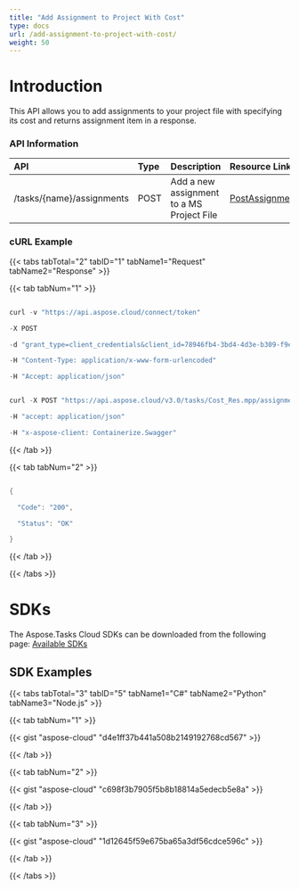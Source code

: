 ```yaml
---
title: "Add Assignment to Project With Cost"
type: docs
url: /add-assignment-to-project-with-cost/
weight: 50
---
```


# **Introduction**
This API allows you to add assignments to your project file with specifying its cost and returns assignment item in a response.
### **API Information**

|**API**|**Type**|**Description**|**Resource Link**|
| :- | :- | :- | :- |
|/tasks/{name}/assignments|POST|Add a new assignment to a MS Project File|[PostAssignment](https://apireference.aspose.cloud/tasks/#/TasksAssignments/PostAssignment)|
### **cURL Example**
{{< tabs tabTotal="2" tabID="1" tabName1="Request" tabName2="Response" >}}

{{< tab tabNum="1" >}}

```java

curl -v "https://api.aspose.cloud/connect/token" 

-X POST 

-d "grant_type=client_credentials&client_id=78946fb4-3bd4-4d3e-b309-f9e2ff9ac6f9&client_secret=b125f13bf6b76ed81ee990142d841195" 

-H "Content-Type: application/x-www-form-urlencoded" 

-H "Accept: application/json"

```

```java

curl -X POST "https://api.aspose.cloud/v3.0/tasks/Cost_Res.mpp/assignments?taskUid=0&resourceUid=1&cost=2" 

-H "accept: application/json" 

-H "x-aspose-client: Containerize.Swagger"

```

{{< /tab >}}

{{< tab tabNum="2" >}}

```java

{

  "Code": "200",

  "Status": "OK"

}

```

{{< /tab >}}

{{< /tabs >}}
# **SDKs**
The Aspose.Tasks Cloud SDKs can be downloaded from the following page: [Available SDKs](/available-sdks/)
## **SDK Examples**
{{< tabs tabTotal="3" tabID="5" tabName1="C#" tabName2="Python" tabName3="Node.js" >}}

{{< tab tabNum="1" >}}

{{< gist "aspose-cloud" "d4e1ff37b441a508b2149192768cd567" >}}

{{< /tab >}}

{{< tab tabNum="2" >}}

{{< gist "aspose-cloud" "c698f3b7905f5b8b18814a5edecb5e8a" >}}

{{< /tab >}}

{{< tab tabNum="3" >}}

{{< gist "aspose-cloud" "1d12645f59e675ba65a3df56cdce596c" >}}

{{< /tab >}}

{{< /tabs >}}
